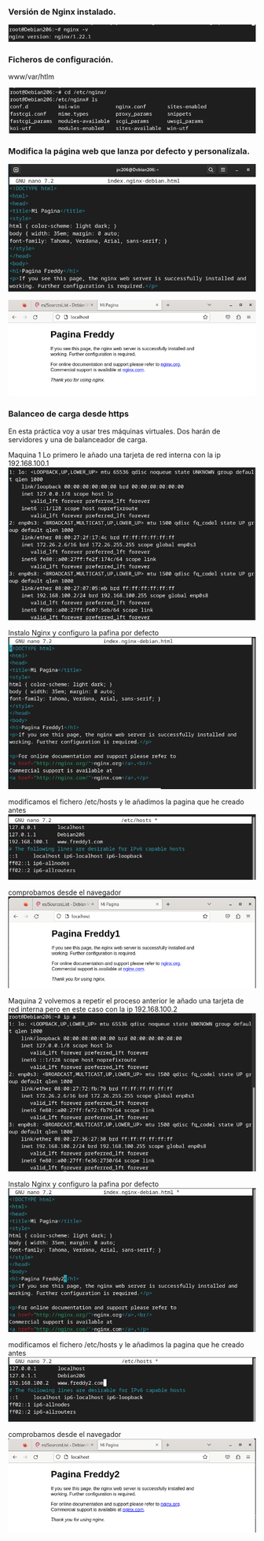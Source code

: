 ### Versión de Nginx instalado.

![image](/img/10.jpg)

### Ficheros de configuración.

www/var/htlm

![image](/img/11.jpg)

### Modifica la página web que lanza por defecto y personalízala.

![image](/img/12.jpg)

![image](/img/13.jpg)

### Balanceo de carga desde https
En esta práctica voy a usar tres máquinas virtuales. Dos harán de servidores y una de balanceador de carga.

Maquina 1
Lo primero le añado una tarjeta de red interna con la ip 192.168.100.1
![image](/img/14.jpg)

Instalo Nginx y configuro la pafina por defecto
![image](/img/15.jpg)

modificamos el fichero /etc/hosts y le añadimos la pagina que he creado antes 
![image](/img/16.jpg)

comprobamos desde el navegador 
![image](/img/17.jpg)

Maquina 2 volvemos a repetir el proceso anterior  le añado una tarjeta de red interna pero en este caso con la ip 192.168.100.2 
![image](/img/18.jpg)

Instalo Nginx y configuro la pafina por defecto
![image](/img/19.jpg)

modificamos el fichero /etc/hosts y le añadimos la pagina que he creado antes 
![image](/img/20.jpg)

comprobamos desde el navegador 
![image](/img/21.jpg)

